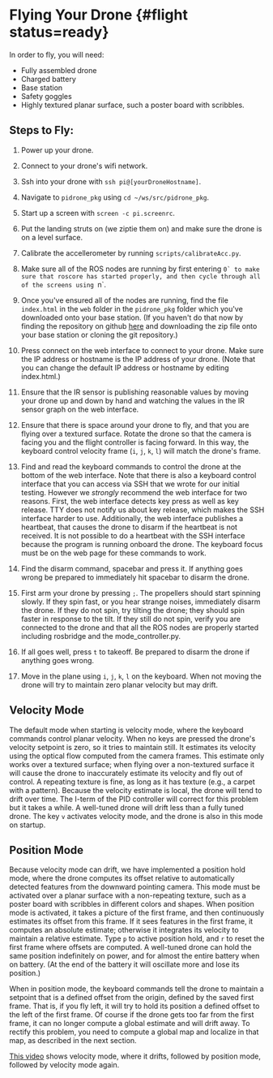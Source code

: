 # Flying Your Drone {#flight status=ready}

In order to fly, you will need:

* Fully assembled drone
* Charged battery
* Base station
* Safety goggles
* Highly textured planar surface, such a poster board with scribbles.

## Steps to Fly:

1. Power up your drone.

1. Connect to your drone's wifi network.

1. Ssh into your drone with `ssh pi@[yourDroneHostname]`.

1. Navigate to `pidrone_pkg` using `cd ~/ws/src/pidrone_pkg`.

1. Start up a screen with `screen -c pi.screenrc`.

1. Put the landing struts on (we ziptie them on) and make sure the
drone is on a level surface.

1. Calibrate the accellerometer by running `scripts/calibrateAcc.py`.

1. Make sure all of the ROS nodes are running by first
entering ```0` to make sure that roscore has started properly, and then cycle through all of the screens using ```n`.

1. Once you've ensured all of the nodes are running, find the file `index.html` in the `web` folder in the `pidrone_pkg` folder which you've downloaded onto your base station.  (If you haven't do that now by finding the repository on github [here](https://github.com/h2r/pidrone_pkg) and downloading the zip file onto your base station or cloning the git repository.)

1. Press connect on the web interface to connect to your drone.  Make
sure the IP address or hostname is the IP address of your drone.
(Note that you can change the default IP address or hostname by
editing index.html.)

1. Ensure that the IR sensor is publishing reasonable values by moving your drone up and down by hand and watching the values in the IR sensor graph on the web interface.

1. Ensure that there is space around your drone to fly, and that you
are flying over a textured surface.  Rotate the drone so that the
camera is facing you and the flight controller is facing forward.  In
this way, the keyboard control velocity frame (`i`, `j`, `k`, `l`)
will match the drone's frame.

1. Find and read the keyboard commands to control the drone at the
bottom of the web interface.  Note that there is also a keyboard
control interface that you can access via SSH that we wrote for our
initial testing.  However we *strongly* recommend the web interface
for two reasons.  First, the web interface detects key press as well
as key release.  TTY does not notify us about key release, which makes
the SSH interface harder to use.  Additionally, the web interface
publishes a heartbeat, that causes the drone to disarm if the
heartbeat is not received.  It is not possible to do a heartbeat with
the SSH interface because the program is running onboard the drone.
The keyboard focus must be on the web page for these commands to work.

1.  Find the disarm command, spacebar and press it.  If anything goes
wrong be prepared to immediately hit spacebar to disarm the drone.

1.  First arm your drone by pressing `;`.  The propellers should start
spinning slowly. If they spin fast, or you hear strange noises,
immediately disarm the drone.  If they do not spin, try tilting the
drone; they should spin faster in response to the tilt.  If they still
do not spin, verify you are connected to the drone and that all the
ROS nodes are properly started including rosbridge and the
mode_controller.py.

1.  If all goes well, press `t` to takeoff.  Be prepared to disarm the
drone if anything goes wrong.

1.  Move in the plane using `i`, `j`, `k`, `l` on the keyboard.  When
not moving the drone will try to maintain zero planar velocity but may
drift.


## Velocity Mode

The default mode when starting is velocity mode, where the keyboard
commands control planar velocity.  When no keys are pressed the
drone's velocity setpoint is zero, so it tries to maintain still.  It
estimates its velocity using the optical flow computed from the camera
frames.  This estimate only works over a textured surface; when flying
over a non-textured surface it will cause the drone to inaccurately
estimate its velocity and fly out of control.  A repeating texture is
fine, as long as it has texture (e.g., a carpet with a pattern).
Because the velocity estimate is local, the drone will tend to drift
over time.  The I-term of the PID controller will correct for this
problem but it takes a while.  A well-tuned drone will drift less than
a fully tuned drone.  The key `v` activates velocity mode, and the
drone is also in this mode on startup.




## Position Mode

Because velocity mode can drift, we have implemented a position hold
mode, where the drone computes its offset relative to automatically
detected features from the downward pointing camera.  This mode must
be activated over a planar surface with a non-repeating texture, such
as a poster board with scribbles in different colors and shapes.  When
position mode is activated, it takes a picture of the first frame, and
then continuously estimates its offset from this frame.  If it sees
features in the first frame, it computes an absolute estimate;
otherwise it integrates its velocity to maintain a relative estimate.
Type `p` to active position hold, and `r` to reset the first frame
where offsets are computed.  A well-tuned drone can hold the same
position indefinitely on power, and for almost the entire battery
when on battery.  (At the end of the battery it will oscillate more
and lose its position.)

When in position mode, the keyboard commands tell the drone to
maintain a setpoint that is a defined offset from the origin, defined
by the saved first frame.  That is, if you fly left, it will try to
hold its position a defined offset to the left of the first frame.  Of
course if the drone gets too far from the first frame, it can no
longer compute a global estimate and will drift away.  To rectify this
problem, you need to compute a global map and localize in that map, as
described in the next section.

[This video](https://www.youtube.com/watch?v=WTohnsKs7dU) shows
velocity mode, where it drifts, followed by position mode, followed by
velocity mode again.